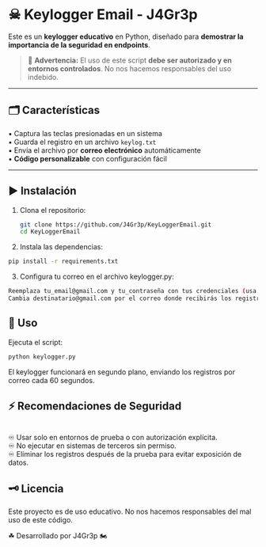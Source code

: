 # ☠︎ Keylogger Email - J4Gr3p

Este es un **keylogger educativo** en Python, diseñado para **demostrar la importancia de la seguridad en endpoints**.  

> 🛑 **Advertencia:** El uso de este script **debe ser autorizado y en entornos controlados**. No nos hacemos responsables del uso indebido.

---

## 🗂️ Características  
▪️ Captura las teclas presionadas en un sistema  
▪️ Guarda el registro en un archivo `keylog.txt`  
▪️ Envía el archivo por **correo electrónico** automáticamente  
▪️ **Código personalizable** con configuración fácil  

---

## ▶️ Instalación  
1. Clona el repositorio:  
   ```bash
   git clone https://github.com/J4Gr3p/KeyLoggerEmail.git
   cd KeyLoggerEmail
   ```
2. Instala las dependencias:
```bash
pip install -r requirements.txt
```

3. Configura tu correo en el archivo keylogger.py:
```bash
Reemplaza tu_email@gmail.com y tu_contraseña con tus credenciales (usa una App Password).
Cambia destinatario@gmail.com por el correo donde recibirás los registros.
```

## 🚦 Uso

Ejecuta el script:
```bash
python keylogger.py
```

El keylogger funcionará en segundo plano, enviando los registros por correo cada 60 segundos.

## ⚡ Recomendaciones de Seguridad

<br>
♾️ Usar solo en entornos de prueba o con autorización explícita.
<br>
♾️ No ejecutar en sistemas de terceros sin permiso.
<br>
♾️ Eliminar los registros después de la prueba para evitar exposición de datos.
<br>

## 🗝️ Licencia
Este proyecto es de uso educativo. No nos hacemos responsables del mal uso de este código.

☘︎ Desarrollado por J4Gr3p 🏍️
